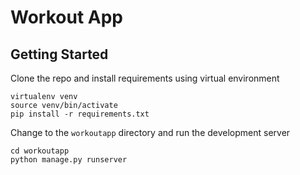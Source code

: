 # Workout App

## Getting Started 

Clone the repo and install requirements using virtual environment
```
virtualenv venv
source venv/bin/activate
pip install -r requirements.txt
```
Change to the `workoutapp` directory and run the development server
```
cd workoutapp
python manage.py runserver
```
